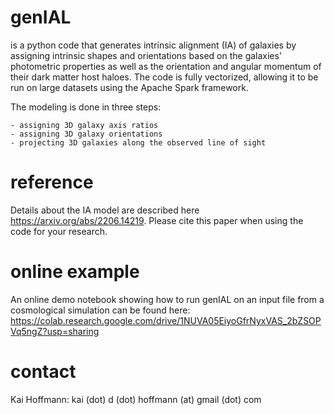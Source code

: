 # genIAL
is a python code that generates intrinsic alignment (IA) of galaxies by assigning intrinsic shapes and orientations based on the galaxies' photometric properties as well as the orientation and angular momentum of their dark matter host haloes. The code is fully vectorized, allowing it to be run on large datasets using the Apache Spark framework.

The modeling is done in three steps:

    - assigning 3D galaxy axis ratios
    - assigning 3D galaxy orientations
    - projecting 3D galaxies along the observed line of sight

# reference
Details about the IA model are described here https://arxiv.org/abs/2206.14219.
Please cite this paper when using the code for your research.

# online example
An online demo notebook showing how to run genIAL on an input file from a cosmological simulation can be found here:
https://colab.research.google.com/drive/1NUVA05EiyoGfrNyxVAS_2bZSOPVq5ngZ?usp=sharing

# contact
Kai Hoffmann: kai (dot) d (dot) hoffmann (at) gmail (dot) com
